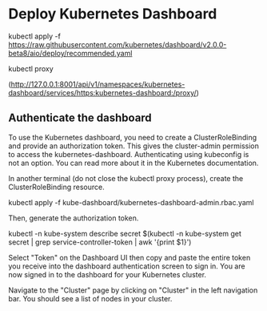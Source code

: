 # Deploy Kubernetes Dashboard

  kubectl apply -f https://raw.githubusercontent.com/kubernetes/dashboard/v2.0.0-beta8/aio/deploy/recommended.yaml
  
  kubectl proxy
  
  (http://127.0.0.1:8001/api/v1/namespaces/kubernetes-dashboard/services/https:kubernetes-dashboard:/proxy/)

## Authenticate the dashboard

To use the Kubernetes dashboard, you need to create a ClusterRoleBinding and provide an authorization token. This gives the cluster-admin permission to access the kubernetes-dashboard. Authenticating using kubeconfig is not an option. You can read more about it in the Kubernetes documentation.

In another terminal (do not close the kubectl proxy process), create the ClusterRoleBinding resource.

   kubectl apply -f kube-dashboard/kubernetes-dashboard-admin.rbac.yaml
   
Then, generate the authorization token.
   
   kubectl -n kube-system describe secret $(kubectl -n kube-system get secret | grep service-controller-token | awk '{print $1}')
   
Select "Token" on the Dashboard UI then copy and paste the entire token you receive into the dashboard authentication screen to sign in. You are now signed in to the dashboard for your Kubernetes cluster.

Navigate to the "Cluster" page by clicking on "Cluster" in the left navigation bar. You should see a list of nodes in your cluster.
